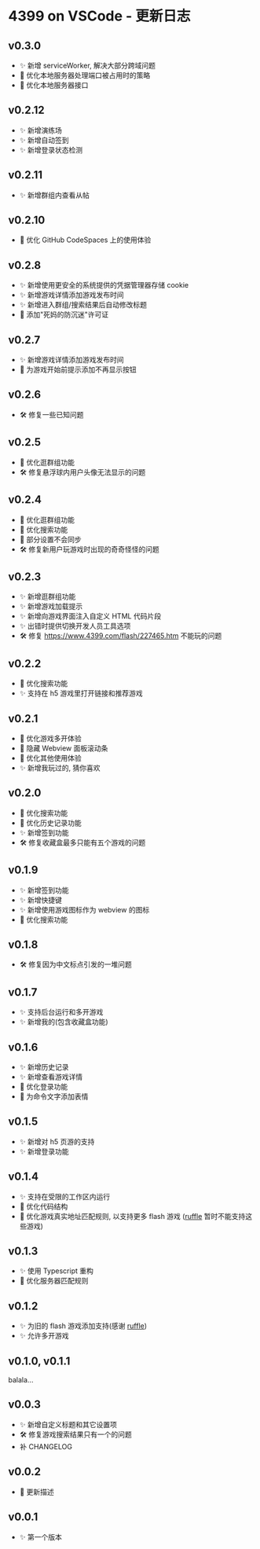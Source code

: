 # 4399 on VSCode - 更新日志

## v0.3.0

-   ✨ 新增 serviceWorker, 解决大部分跨域问题
-   🚀 优化本地服务器处理端口被占用时的策略
-   🚀 优化本地服务器接口

## v0.2.12

-   ✨ 新增演练场
-   ✨ 新增自动签到
-   ✨ 新增登录状态检测

## v0.2.11

-   ✨ 新增群组内查看从帖

## v0.2.10

-   🚀 优化 GitHub CodeSpaces 上的使用体验

## v0.2.8

-   ✨ 新增使用更安全的系统提供的凭据管理器存储 cookie
-   ✨ 新增游戏详情添加游戏发布时间
-   ✨ 新增进入群组/搜索结果后自动修改标题
-   📃 添加"死妈的防沉迷"许可证

## v0.2.7

-   ✨ 新增游戏详情添加游戏发布时间
-   🚀 为游戏开始前提示添加不再显示按钮

## v0.2.6

-   🛠️ 修复一些已知问题

## v0.2.5

-   🚀 优化逛群组功能
-   🛠️ 修复悬浮球内用户头像无法显示的问题

## v0.2.4

-   🚀 优化逛群组功能
-   🚀 优化搜索功能
-   🚀 部分设置不会同步
-   🛠️ 修复新用户玩游戏时出现的奇奇怪怪的问题

## v0.2.3

-   ✨ 新增逛群组功能
-   ✨ 新增游戏加载提示
-   ✨ 新增向游戏界面注入自定义 HTML 代码片段
-   ✨ 出错时提供切换开发人员工具选项
-   🛠️ 修复 https://www.4399.com/flash/227465.htm 不能玩的问题

## v0.2.2

-   🚀 优化搜索功能
-   ✨ 支持在 h5 游戏里打开链接和推荐游戏

## v0.2.1

-   🚀 优化游戏多开体验
-   🚀 隐藏 Webview 面板滚动条
-   🚀 优化其他使用体验
-   ✨ 新增我玩过的, 猜你喜欢

## v0.2.0

-   🚀 优化搜索功能
-   🚀 优化历史记录功能
-   ✨ 新增签到功能
-   🛠️ 修复收藏盒最多只能有五个游戏的问题

## v0.1.9

-   ✨ 新增签到功能
-   ✨ 新增快捷键
-   ✨ 新增使用游戏图标作为 webview 的图标
-   🚀 优化搜索功能

## v0.1.8

-   🛠️ 修复因为中文标点引发的一堆问题

## v0.1.7

-   ✨ 支持后台运行和多开游戏
-   ✨ 新增我的(包含收藏盒功能)

## v0.1.6

-   ✨ 新增历史记录
-   ✨ 新增查看游戏详情
-   🚀 优化登录功能
-   🚀 为命令文字添加表情

## v0.1.5

-   ✨ 新增对 h5 页游的支持
-   ✨ 新增登录功能

## v0.1.4

-   ✨ 支持在受限的工作区内运行
-   🚀 优化代码结构
-   🚀 优化游戏真实地址匹配规则, 以支持更多 flash 游戏
    ([ruffle](https://github.com/ruffle-rs/ruffle) 暂时不能支持这些游戏)

## v0.1.3

-   ✨ 使用 Typescript 重构
-   🚀 优化服务器匹配规则

## v0.1.2

-   ✨ 为旧的 flash 游戏添加支持(感谢
    [ruffle](https://github.com/ruffle-rs/ruffle))
-   ✨ 允许多开游戏

## v0.1.0, v0.1.1

balala...

## v0.0.3

-   ✨ 新增自定义标题和其它设置项
-   🛠️ 修复游戏搜索结果只有一个的问题
-   补 CHANGELOG

## v0.0.2

-   🚀 更新描述

## v0.0.1

-   ✨ 第一个版本
